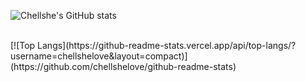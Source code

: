 ![Chellshe's GitHub stats](https://github-readme-stats.vercel.app/api?username=chellshelove&show_icons=true&theme=tokyonight)

<br>
[![Top Langs](https://github-readme-stats.vercel.app/api/top-langs/?username=chellshelove&layout=compact)](https://github.com/chellshelove/github-readme-stats)
